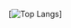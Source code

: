 
[![Top Langs](https://github-readme-stats.vercel.app/api/top-langs/?username=mohamedhajr&langs_count=5)]
